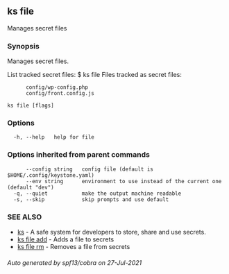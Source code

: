 ## ks file

Manages secret files

### Synopsis

Manages secret files.

List tracked secret files:
  $ ks file
  Files tracked as secret files:

          config/wp-config.php
		  config/front.config.js


```
ks file [flags]
```

### Options

```
  -h, --help   help for file
```

### Options inherited from parent commands

```
      --config string   config file (default is $HOME/.config/keystone.yaml)
      --env string      environment to use instead of the current one (default "dev")
  -q, --quiet           make the output machine readable
  -s, --skip            skip prompts and use default
```

### SEE ALSO

* [ks](ks.md)	 - A safe system for developers to store, share and use secrets.
* [ks file add](ks_file_add.md)	 - Adds a file to secrets
* [ks file rm](ks_file_rm.md)	 - Removes a file from secrets

###### Auto generated by spf13/cobra on 27-Jul-2021
